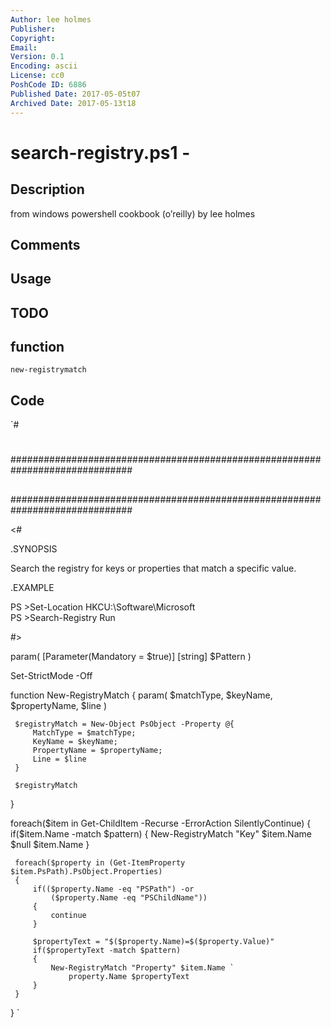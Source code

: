 ```yaml
---
Author: lee holmes
Publisher: 
Copyright: 
Email: 
Version: 0.1
Encoding: ascii
License: cc0
PoshCode ID: 6886
Published Date: 2017-05-05t07
Archived Date: 2017-05-13t18
---
```


# search-registry.ps1 - 

## Description

from windows powershell cookbook (o’reilly) by lee holmes

## Comments



## Usage



## TODO



## function

`new-registrymatch`

## Code

`#
 #
 ##############################################################################
 ##
 ##
 ##
 ##############################################################################
 
 <#
 
 .SYNOPSIS
 
 Search the registry for keys or properties that match a specific value.
 
 .EXAMPLE
 
 PS >Set-Location HKCU:\Software\Microsoft\
 PS >Search-Registry Run
 
 #>
 
 param(
     [Parameter(Mandatory = $true)]
     [string] $Pattern
 )
 
 Set-StrictMode -Off
 
 function New-RegistryMatch
 {
     param( $matchType, $keyName, $propertyName, $line )
 
     $registryMatch = New-Object PsObject -Property @{
         MatchType = $matchType;
         KeyName = $keyName;
         PropertyName = $propertyName;
         Line = $line
     }
 
     $registryMatch
 }
 
 foreach($item in Get-ChildItem -Recurse -ErrorAction SilentlyContinue)
 {
     if($item.Name -match $pattern)
     {
         New-RegistryMatch "Key" $item.Name $null $item.Name
     }
 
     foreach($property in (Get-ItemProperty $item.PsPath).PsObject.Properties)
     {
         if(($property.Name -eq "PSPath") -or
             ($property.Name -eq "PSChildName"))
         {
             continue
         }
 
         $propertyText = "$($property.Name)=$($property.Value)"
         if($propertyText -match $pattern)
         {
             New-RegistryMatch "Property" $item.Name `
                 property.Name $propertyText
         }
     }
 }
`

